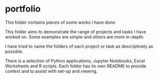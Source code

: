 # portfolio
This folder contains pieces of some works I have done

This folder aims to demonstrate the range of projects and tasks I have worked on. Some examples are simple and others are more in-depth. 

I have tried to name the folders of each project or task as descriptively as possible. 

There is a selection of Python applications, Jupyter Notebooks, Excel Worksheets and R scripts. Each folder has its own README to provide context and to assist with set-up and viewing.
